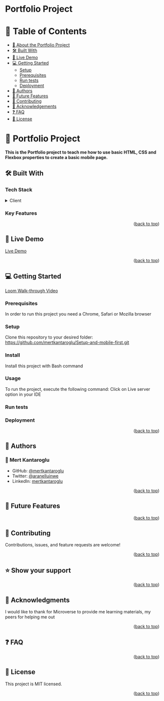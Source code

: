 <a name="readme-top"></a>

# Portfolio Project

# 📗 Table of Contents

- [📖 About the Portfolio Project](#about-project)
- [🛠 Built With](#built-with)
- [🚀 Live Demo](#live-demo)
- [💻 Getting Started](#getting-started)
  - [Setup](#setup)
  - [Prerequisites](#prerequisites)
  - [Run tests](#run-tests)
  - [Deployment](#deployment)
- [👥 Authors](#authors)
- [🔭 Future Features](#future-features)
- [🤝 Contributing](#contributing)
- [🙏 Acknowledgements](#acknowledgments)
- [❓ FAQ](#faq)
- [📝 License](#license)

# 📖 Portfolio Project <a name="about-project"></a>

**This is the Portfolio project to teach me how to use basic HTML, CSS and Flexbox properties to create a basic mobile page.**

## 🛠 Built With <a name="built-with"></a>

### Tech Stack <a name="tech-stack"></a>

<details>
  <summary>Client</summary>
  <ul>
    <li>HTML</li>
    <li>CSS</li>
    <li>Flexbox</li>
  </ul>
</details>

### Key Features <a name="key-features"></a>

<p align="right">(<a href="#readme-top">back to top</a>)</p>

## 🚀 Live Demo <a name="live-demo"></a>

[Live Demo](https://mertkantaroglu.github.io/Setup-and-mobile-first/)

<p align="right">(<a href="#readme-top">back to top</a>)</p>

## 💻 Getting Started <a name="getting-started"></a>

[Loom Walk-through Video](https://www.loom.com/share/8af64774b10b470588043face3f6562d)

### Prerequisites <a name="prerequisites"></a>

In order to run this project you need a Chrome, Safari or Mozilla browser

### Setup <a name="setup"></a>

Clone this repository to your desired folder: https://github.com/mertkantaroglu/Setup-and-mobile-first.git

### Install <a name="install"></a>

Install this project with Bash command

### Usage <a name="usage"></a>

To run the project, execute the following command: Click on Live server option in your IDE

### Run tests

### Deployment

<p align="right">(<a href="#readme-top">back to top</a>)</p>

## 👥 Authors <a name="authors"></a>

### 👤 **Mert Kantaroglu**

- GitHub: [@mertkantaroglu](https://github.com/mertkantaroglu/)
- Twitter: [@aranelluinwe](https://twitter.com/aranelluinwe)
- LinkedIn: [mertkantaroglu](https://www.linkedin.com/in/mert-kantaroglu/)

<p align="right">(<a href="#readme-top">back to top</a>)</p>

## 🔭 Future Features <a name="future-features"></a>

<p align="right">(<a href="#readme-top">back to top</a>)</p>

## 🤝 Contributing <a name="contributing"></a>

Contributions, issues, and feature requests are welcome!

<p align="right">(<a href="#readme-top">back to top</a>)</p>

## ⭐️ Show your support <a name="show-your-support"></a>

<p align="right">(<a href="#readme-top">back to top</a>)</p>

## 🙏 Acknowledgments <a name="acknowledgements"></a>

I would like to thank for Microverse to provide me learning materials, my peers for helping me out

<p align="right">(<a href="#readme-top">back to top</a>)</p>

## ❓ FAQ <a name="faq"></a>

<p align="right">(<a href="#readme-top">back to top</a>)</p>

## 📝 License <a name="license"></a>

This project is MIT licensed.

<p align="right">(<a href="#readme-top">back to top</a>)</p>
